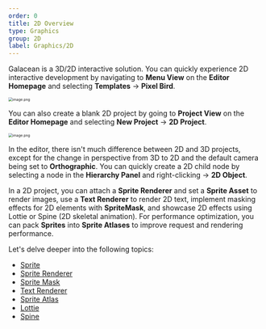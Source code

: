 ```yaml
---
order: 0
title: 2D Overview
type: Graphics
group: 2D
label: Graphics/2D
---
```


Galacean is a 3D/2D interactive solution. You can quickly experience 2D interactive development by navigating to **Menu View** on the **Editor Homepage** and selecting **Templates** -> **Pixel Bird**.

<img src="https://mdn.alipayobjects.com/huamei_yo47yq/afts/img/A*YYyxRZ2nyukAAAAAAAAAAAAADhuCAQ/original" alt="image.png" style="zoom:50%;" />

You can also create a blank 2D project by going to **Project View** on the **Editor Homepage** and selecting **New Project** -> **2D Project**.

<img src="https://mdn.alipayobjects.com/huamei_yo47yq/afts/img/A*R8_XTL8PX-UAAAAAAAAAAAAADhuCAQ/original" alt="image.png" style="zoom:50%;" />

In the editor, there isn't much difference between 2D and 3D projects, except for the change in perspective from 3D to 2D and the default camera being set to **Orthographic**. You can quickly create a 2D child node by selecting a node in the **Hierarchy Panel** and right-clicking -> **2D Object**.

In a 2D project, you can attach a **Sprite Renderer** and set a **Sprite Asset** to render images, use a **Text Renderer** to render 2D text, implement masking effects for 2D elements with **SpriteMask**, and showcase 2D effects using Lottie or Spine (2D skeletal animation). For performance optimization, you can pack **Sprites** into **Sprite Atlases** to improve request and rendering performance.

Let's delve deeper into the following topics:

- [Sprite](/en/docs/graphics-2d-sprite)
- [Sprite Renderer](/en/docs/graphics-2d-spriteRenderer)
- [Sprite Mask](/en/docs/graphics-2d-spriteMask)
- [Text Renderer](/en/docs/graphics-2d-text)
- [Sprite Atlas](/en/docs/graphics-2d-spriteAtlas)
- [Lottie](/en/docs/graphics-2d-lottie)
- [Spine](/en/docs/graphics-2d-spine})
